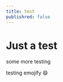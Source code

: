 ```yaml
---
title: test
publishred: false
---
```


# Just a test

some more testing

testing emojify :smile:

<!-- DEVTO_POSTID 233993 -->
